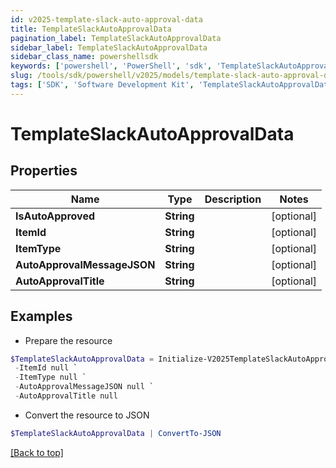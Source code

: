 ```yaml
---
id: v2025-template-slack-auto-approval-data
title: TemplateSlackAutoApprovalData
pagination_label: TemplateSlackAutoApprovalData
sidebar_label: TemplateSlackAutoApprovalData
sidebar_class_name: powershellsdk
keywords: ['powershell', 'PowerShell', 'sdk', 'TemplateSlackAutoApprovalData', 'V2025TemplateSlackAutoApprovalData'] 
slug: /tools/sdk/powershell/v2025/models/template-slack-auto-approval-data
tags: ['SDK', 'Software Development Kit', 'TemplateSlackAutoApprovalData', 'V2025TemplateSlackAutoApprovalData']
---
```



# TemplateSlackAutoApprovalData

## Properties

Name | Type | Description | Notes
------------ | ------------- | ------------- | -------------
**IsAutoApproved** | **String** |  | [optional] 
**ItemId** | **String** |  | [optional] 
**ItemType** | **String** |  | [optional] 
**AutoApprovalMessageJSON** | **String** |  | [optional] 
**AutoApprovalTitle** | **String** |  | [optional] 

## Examples

- Prepare the resource
```powershell
$TemplateSlackAutoApprovalData = Initialize-V2025TemplateSlackAutoApprovalData  -IsAutoApproved null `
 -ItemId null `
 -ItemType null `
 -AutoApprovalMessageJSON null `
 -AutoApprovalTitle null
```

- Convert the resource to JSON
```powershell
$TemplateSlackAutoApprovalData | ConvertTo-JSON
```


[[Back to top]](#) 

